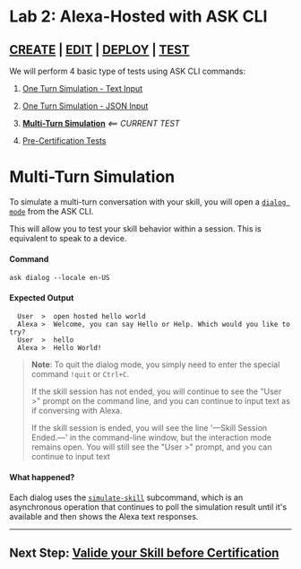 # Lab 2: Alexa-Hosted with ASK CLI

## [CREATE](./01-create.md) | [EDIT](./02-edit.md) | [DEPLOY](./03-deploy.md) | **[TEST](./04-test-dialog.md)**

We will perform 4 basic type of tests using ASK CLI commands:

1. [One Turn Simulation - Text Input](./04-test-simulate.md)

1. [One Turn Simulation - JSON Input](./04-test-invoke.md)

1. **[Multi-Turn Simulation](./04-test-dialog.md)** *<== CURRENT TEST*

1. [Pre-Certification Tests](./04-test-pre-certification.md) 

# Multi-Turn Simulation

To simulate a multi-turn conversation with your skill, you will open a [`dialog mode`](https://developer.amazon.com/docs/smapi/ask-cli-command-reference.html#dialog-command) from the ASK CLI.

This will allow you to test your skill behavior within a session. This is equivalent to speak to a device.

#### Command

```
ask dialog --locale en-US
```

#### Expected Output

```
  User  >  open hosted hello world
  Alexa >  Welcome, you can say Hello or Help. Which would you like to try?
  User  >  hello
  Alexa >  Hello World!
```

> **Note**: To quit the dialog mode, you simply need to enter the special command `!quit` or `Ctrl+C`.
>
> If the skill session has not ended, you will continue to see the "User >" prompt on the command line, and you can continue to input text as if conversing with Alexa.
> 
> If the skill session is ended, you will see the line '—Skill Session Ended.—' in the command-line window, but the interaction mode remains open. You will still see the "User >" prompt, and you can continue to input text

#### What happened?
Each dialog uses the [`simulate-skill`](https://developer.amazon.com/docs/smapi/ask-cli-command-reference.html#simulate-skill-subcommand) subcommand, which is an asynchronous operation that continues to poll the simulation result until it's available and then shows the Alexa text responses.

---

## Next Step: [Valide your Skill before Certification](./04-test-pre-certification.md)